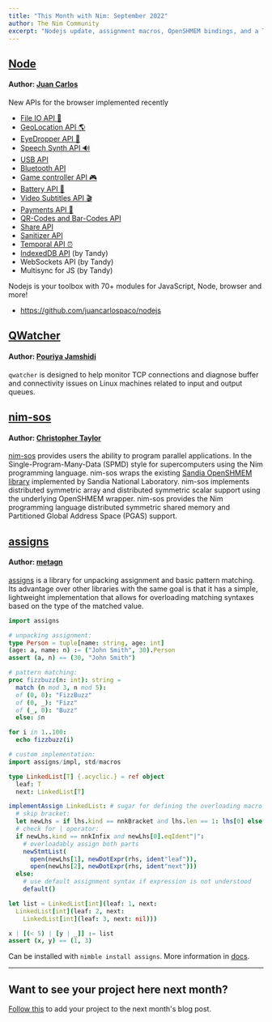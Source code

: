 ```yaml
---
title: "This Month with Nim: September 2022"
author: The Nim Community
excerpt: "Nodejs update, assignment macros, OpenSHMEM bindings, and a TCP monitor"
---
```



## [Node](https://github.com/juancarlospaco/nodejs)

#### Author: [Juan Carlos](https://github.com/juancarlospaco)

New APIs for the browser implemented recently

- [File IO API 💾](https://juancarlospaco.github.io/nodejs/nodejs/jsfilesystemhandle)
- [GeoLocation API 🌎](https://juancarlospaco.github.io/nodejs/nodejs/jsgeolocation)
- [EyeDropper API 🌈](https://juancarlospaco.github.io/nodejs/nodejs/jseyedropper)
- [Speech Synth API 🔊](https://juancarlospaco.github.io/nodejs/nodejs/jsspeechsynthesis)
- [USB API](https://juancarlospaco.github.io/nodejs/nodejs/jswebusb)
- [Bluetooth API](https://juancarlospaco.github.io/nodejs/nodejs/jsbluetooth)
- [Game controller API 🎮](https://juancarlospaco.github.io/nodejs/nodejs/jsgamepad)
- [Battery API 🔋](https://juancarlospaco.github.io/nodejs/nodejs/jsbattery)
- [Video Subtitles API 🎬](https://juancarlospaco.github.io/nodejs/nodejs/jswebvtt)
- [Payments API 💸](https://juancarlospaco.github.io/nodejs/nodejs/jspayments)
- [QR-Codes and Bar-Codes API](https://juancarlospaco.github.io/nodejs/nodejs/jsbarcodes)
- [Share API](https://juancarlospaco.github.io/nodejs/nodejs/jsshare)
- [Sanitizer API](https://juancarlospaco.github.io/nodejs/nodejs/jssanitizer)
- [Temporal API ⏰](https://juancarlospaco.github.io/nodejs/nodejs/jstemporal)
- [IndexedDB API](https://github.com/juancarlospaco/nodejs/blob/main/src/nodejs/jsindexeddb.nim) (by Tandy)
- WebSockets API (by Tandy)
- Multisync for JS (by Tandy)

Nodejs is your toolbox with 70+ modules for JavaScript, Node, browser and more!

- https://github.com/juancarlospaco/nodejs


## [QWatcher](https://github.com/pouriyajamshidi/qwatcher)

#### Author: [Pouriya Jamshidi](https://github.com/pouriyajamshidi)

 `qwatcher` is designed to help monitor TCP connections and diagnose buffer and connectivity issues on Linux machines related to input and output queues.


## [nim-sos](https://github.com/ct-clmsn/nim-sos)

#### Author: [Christopher Taylor](https://github.com/ct-clmsn)
[nim-sos](https://github.com/ct-clmsn/nim-sos) provides users the ability to program parallel applications.
In the Single-Program-Many-Data (SPMD) style for supercomputers using the Nim programming language.
nim-sos wraps the existing [Sandia OpenSHMEM library](https://github.com/Sandia-OpenSHMEM/SOS) implemented by Sandia National Laboratory.
nim-sos implements distributed symmetric array and distributed symmetric scalar support using the underlying OpenSHMEM wrapper.
nim-sos provides the Nim programming language distributed symmetric shared memory and Partitioned Global Address Space (PGAS) support.


## [assigns](https://github.com/metagn/assigns)

#### Author: [metagn](https://github.com/metagn)

[assigns](https://github.com/metagn/assigns) is a library for unpacking assignment and basic pattern matching.
Its advantage over other libraries with the same goal is that it has a simple, lightweight implementation that allows for overloading matching syntaxes based on the type of the matched value.

```nim
import assigns

# unpacking assignment:
type Person = tuple[name: string, age: int]
(age: a, name: n) := ("John Smith", 30).Person
assert (a, n) == (30, "John Smith")

# pattern matching:
proc fizzbuzz(n: int): string =
  match (n mod 3, n mod 5):
  of (0, 0): "FizzBuzz"
  of (0, _): "Fizz"
  of (_, 0): "Buzz"
  else: $n

for i in 1..100:
  echo fizzbuzz(i)

# custom implementation:
import assigns/impl, std/macros

type LinkedList[T] {.acyclic.} = ref object
  leaf: T
  next: LinkedList[T]

implementAssign LinkedList: # sugar for defining the overloading macro
  # skip bracket:
  let newLhs = if lhs.kind == nnkBracket and lhs.len == 1: lhs[0] else: lhs
  # check for | operator:
  if newLhs.kind == nnkInfix and newLhs[0].eqIdent"|":
    # overloadably assign both parts
    newStmtList(
      open(newLhs[1], newDotExpr(rhs, ident"leaf")),
      open(newLhs[2], newDotExpr(rhs, ident"next")))
  else:
    # use default assignment syntax if expression is not understood
    default()

let list = LinkedList[int](leaf: 1, next:
  LinkedList[int](leaf: 2, next:
    LinkedList[int](leaf: 3, next: nil)))

x | [(< 5) | [y | _]] := list
assert (x, y) == (1, 3)
```

Can be installed with `nimble install assigns`. More information in [docs](https://metagn.github.io/assigns/docs/assigns.html).


----

## Want to see your project here next month?

[Follow this](https://github.com/beef331/website#adding-your-project-to-month-with-nim)
to add your project to the next month's blog post.

